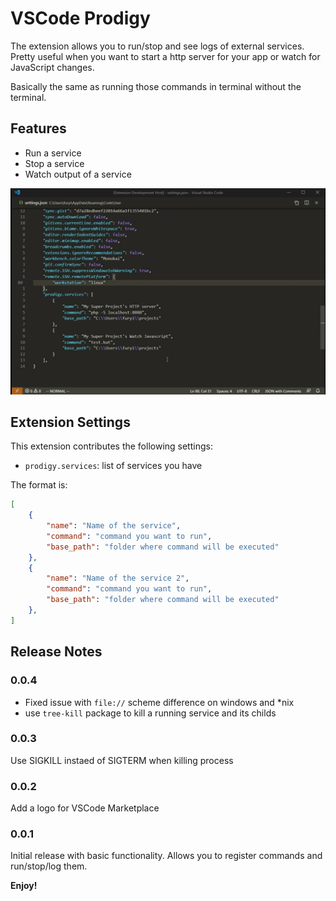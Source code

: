 # VSCode Prodigy

The extension allows you to run/stop and see logs of external services. Pretty useful when you want to start a http server for your app or watch for JavaScript changes.

Basically the same as running those commands in terminal without the terminal.

## Features

* Run a service
* Stop a service
* Watch output of a service

![process](images/process.gif)

## Extension Settings

This extension contributes the following settings:

* `prodigy.services`: list of services you have

The format is: 

```json
[
    {
        "name": "Name of the service",
        "command": "command you want to run",
        "base_path": "folder where command will be executed"
    },
    {
        "name": "Name of the service 2",
        "command": "command you want to run",
        "base_path": "folder where command will be executed"
    },
]
```

## Release Notes

### 0.0.4

* Fixed issue with `file://` scheme difference on windows and *nix
* use `tree-kill` package to kill a running service and its childs

### 0.0.3

Use SIGKILL instaed of SIGTERM when killing process

### 0.0.2

Add a logo for VSCode Marketplace

### 0.0.1

Initial release with basic functionality. Allows you to register commands and run/stop/log them.

**Enjoy!**
